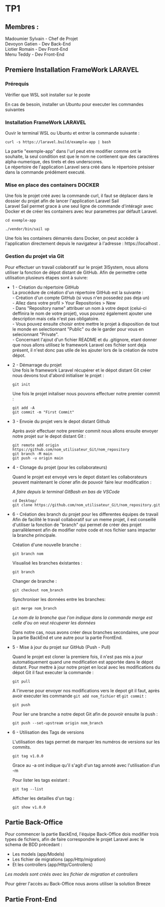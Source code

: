 # TP1

## Membres :


Madoumier Sylvain - Chef de Projet<br/>
Devoyon Gatien - Dev Back-End<br/>
Liotier Romain - Dev Front-End<br/>
Menu Teddy - Dev Front-End<br/>


## Premiere Installation FrameWork LARAVEL

### Prérequis


Vérifier que WSL soit installer sur le poste 

En cas de besoin, installer un Ubuntu pour executer les commandes suivantes


### Installation FrameWork LARAVEL


Ouvir le terminal WSL ou Ubuntu et entrer la commande suivante :


```
curl -s https://laravel.build/example-app | bash
```

La partie "exemple-app" dans l'url peut etre modifier comme ont le souhaite, la seul condition est que le nom ne contienent que des caractères alpha-numerique, des tirets et des underscores.<br/>
Le répertoire de l'application Laravel sera créé dans le répertoire présiser dans la commande prédément executé.


### Mise en place des containers DOCKER


Une fois le projet créé avec la commande curl,
il faut se déplacer dans le dossier du projet afin de lancer l'application Laravel Sail<br/>
Laravel Sail permet grace à une seul ligne de commande d'intéragir avec Docker et de créer les containers avec leur parametres par défault Laravel.


```
cd exemple-app

./vendor/bin/sail up
```


Une fois les containers démarrés dans Docker, on peut accèder à l'application directement depuis le navigateur à l'adresse : https://localhost .



### Gestion du projet via Git

Pour effectuer un travail colaboratif sur le projet 3ISystem, nous allons utiliser la fonction de dépot distant de GitHub.
Afin de permettre cette utilisation plusieurs étapes sont à suivre:

* 1 - Création du répertoire GitHub<br/>
    La procédure de création d'un répertoire GitHub est la suivante :<br/>
        - Création d'un compte GitHub (si vous n'en possedez pas deja un)<br/>
        - Allez dans votre profil > Your Repositories > New<br/>
        - Dans "Repository name" attribuer un nom à votre depot (celui-ci deffinira le nom de votre projet), vous pouvez également ajouter une description mais cela n'est pas obligatoire.<br/>
        - Vous pouvez ensuite choisir entre mettre le projet à disposition de tout le monde en selectionnant "Public" ou de le garder pour vous en selecionnant "Private".<br/>
        - Concernant l'ajout d'un fichier README et du .gitignore, etant donner que nous allons utilisez le framework Laravel ces fichier sont deja présent, il n'est donc pas utile de les ajouter lors de la création de notre dépot.<br/>

* 2 - Démarrage du projet <br/>
    Une fois le framework Laravel récupérer et le dépot distant Git créer nous devons tout d'abord initialiser le projet :
    ```
    git init
    ```

    Une fois le projet initaliser nous pouvons effectuer notre premier commit :
    ```
    git add -A
    git commit -m "First Commit"
    ```

* 3 - Envoie du projet vers le depot distant Github<br/>

    Après avoir effectuer notre premier commit nous allons ensuite envoyer notre projet sur le depot distant Git :
    ```
    git remote add origin https://github.com/nom_utilisateur_Git/nom_repository
    git branch -M main
    git push -u origin main
    ```
* 4 - Clonage du projet (pour les collaborateurs)<br/>

    Quand le projet est envoyé vers le depot distant les collaborateurs peuvent maintenant le cloner afin de pouvoir faire leur modification :

    _A faire depuis le terminal GitBash en bas de VSCode_
    ```
    cd Desktop/
    git clone https://github.com/nom_utilisateur_Git/nom_repository.git
    ```

* 6 - Création des branch du projet pour les differentes équipes de travail<br/>
    Afin de facilité le travail collaboratif sur un meme projet, il est conseillé d'utiliser la fonction de "branch" qui permet de créer des projet parrallèlement afin de modifier notre code et nos fichier sans impacter la branche principale.

    Création d'une nouvelle branche :
    ```
    git branch nom
    ```

    Visualisé les branches éxistantes :
    ```
    git branch
    ```

    Changer de branche :
    ```
    git checkout nom_branch
    ```

    Synchroniser les données entre les branches:
    ```
    git merge nom_branch
    ```
    _Le nom de la branche que l'on indique dans la commande merge est celle d'ou on veut récuperer les données_

    Dans notre cas, nous avons créer deux branches secondaires, une pour la partie BackEnd et une autre pour la partie FrontEnd.

* 5 - Mise à jour du projet sur GitHub (Push - Pull)<br/>

    Quand le projet est cloner la premiere fois, il n'est pas mis a jour automatiquement quand une modification est apportée dans le dépot distant.
    Pour mettre à jour notre projet en local avec les modifications du dépot Git il faut executer la commande :
    ```
    git pull
    ```

    A l'inverse pour envoyer nos modifications vers le depot git il faut, après avoir executer les commande ```git add nom_fichier``` et ```git commit``` :
    ```
    git push
    ```

    Pour lier une branche a notre depot Git afin de pouvoir ensuite la push :
    
    ```
    git push --set-upstream origin nom_branch
    ```

* 6 - Utilisation des Tags de versions

    L'utilisation des tags permet de marquer les numéros de versions sur les commits.

    ```
    git tag v1.0.0
    ```

    Grace au -a ont indique qu'il s'agit d'un tag annoté avec l'utilisation d'un -m

    Pour lister les tags existant :
    ```
    git tag --list
    ```

    Afficher les detailles d'un tag :
    ```
    git show v1.0.0
    ```

## Partie Back-Office

Pour commencer la partie BackEnd, l'équipe Back-Office dois modifier trois types de fichiers, afin de faire correspondre le projet Laravel avec le schema de BDD précedant :
* Les models (app/Models)
* Les fichier de migrations (app/Http/migration)
* Et les controllers (app/Http/Controllers)

_Les models sont créés avec les fichier de migration et controllers_


Pour gérer l'accès au Back-Office nous avons utiliser la solution Breeze
## Partie Front-End